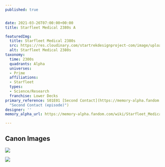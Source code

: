 ```yaml
---
published: true


date: 2021-03-26T07:00:00+00:00
title: Starfleet Medical 2380s A

featuredImg:
  title: Starfleet Medical 2380s
  src: https://res.cloudinary.com/startrekdesignproject-com/image/upload/v1616801929/StarfleetMedical2380s.png
  alt: Starfleet Medical 2380s
taxonomy:
  time: 2300s
  quadrants: Alpha
  universes:
  - Prime
  affiliations:
  - Starfleet
  types:
  - Science/Research
  franchise: Lower Decks
primary_reference: S01E01 [Second Contact](https://memory-alpha.fandom.com/wiki/Second_Contact_(episode)
  "Second Contact (episode)")
designer: ''
memory_alpha_url: https://memory-alpha.fandom.com/wiki/Starfleet_Medical

---
```

## Canon Images

![](https://res.cloudinary.com/startrekdesignproject-com/image/upload/v1616801929/Starfleet-Medical-2380s-2_LDS-1x1.jpg)

![](https://res.cloudinary.com/startrekdesignproject-com/image/upload/v1616801929/Starfleet-Medical-2380s-1.jpg)